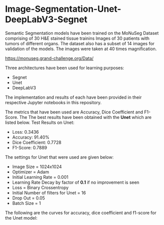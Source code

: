 # Image-Segmentation-Unet-DeepLabV3-Segnet

Semantic Segmentation models have been trained on the MoNuSeg Dataset comprising of 30 H&E stained tissue trainins Images of 30 patients with tumors of different organs. The dataset also has a subset of 14 images for validation of the models. The images were taken at 40 times magnification. 

https://monuseg.grand-challenge.org/Data/

Three architectures have been used for learning purposes:

* Segnet
* Unet 
* DeepLabV3

The implementation and results of each have been provided in their respective Jupyter notebooks in this repository.

The metrics that have been used are Accuracy, Dice Coefficient and F1-Score. The The best results have been obtained with the **Unet** which are listed below.
Test Results on Unet:
* Loss: 0.3436
* Accuracy: 91.40%
* Dice Coefficient: 0.7728
* F1-Score: 0.7889

The settings for Unet that were used are given below:
* Image Size = 1024x1024
* Optimizer = Adam
* Initial Learning Rate = 0.001
* Learning Rate Decay by factor of **0.1** if no improvement is seen
* Loss = Binary Crossentropy
* Initial Number of filters for Unet = 16
* Drop Out = 0.05
* Batch Size = 1

The following are the curves for accuracy, dice coefficient and f1-score for the Unet model:


